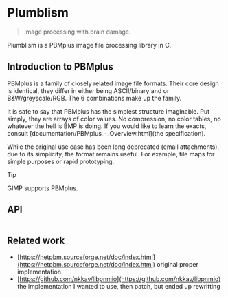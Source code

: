 # Plumblism
> Image processing with brain damage.

Plumblism is a PBMplus image file processing library in C.

## Introduction to PBMplus
PBMplus is a family of closely related image file formats.
Their core design is identical,
they differ in either being ASCII/binary
and or B&W/greyscale/RGB.
The 6 combinations make up the family.

It is safe to say that PBMplus has the simplest structure imaginable.
Put simply, they are arrays of color values.
No compression, no color tables, no whatever the hell is BMP is doing.
If you would like to learn the exacts,
consult [documentation/PBMplus\_-\_Overview.html](the specification).

While the original use case has been long deprecated (email attachments),
due to its simplicity, the format remains useful.
For example, tile maps for simple purposes or rapid prototyping.

> [!TIP]
> GIMP supports PBMplus.

## API
```c
```

## Related work
* [https://netpbm.sourceforge.net/doc/index.html](https://netpbm.sourceforge.net/doc/index.html) original proper implementation
* [https://github.com/nkkav/libpnmio](https://github.com/nkkav/libpnmio) the implementation I wanted to use, then patch, but ended up rewritting

